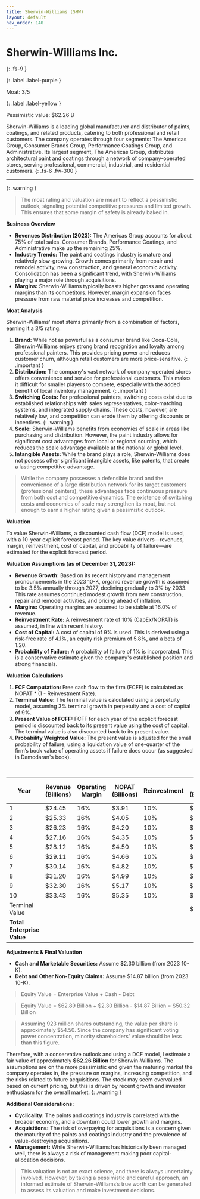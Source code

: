 ```yaml
---
title: Sherwin-Williams (SHW)
layout: default
nav_order: 140
---
```


# Sherwin-Williams Inc.
{: .fs-9 }

{: .label .label-purple }

Moat: 3/5

{: .label .label-yellow }

Pessimistic value: $62.26 B

Sherwin-Williams is a leading global manufacturer and distributor of paints, coatings, and related products, catering to both professional and retail customers. The company operates through four segments: The Americas Group, Consumer Brands Group, Performance Coatings Group, and Administrative.  Its largest segment, The Americas Group, distributes architectural paint and coatings through a network of company-operated stores, serving professional, commercial, industrial, and residential customers.
{: .fs-6 .fw-300 }

---

{: .warning } 
>The moat rating and valuation are meant to reflect a pessimistic outlook, signaling potential competitive pressures and limited growth. This ensures that some margin of safety is already baked in.

**Business Overview**

* **Revenues Distribution (2023):** The Americas Group accounts for about 75% of total sales. Consumer Brands, Performance Coatings, and Administrative make up the remaining 25%.
* **Industry Trends:** The paint and coatings industry is mature and relatively slow-growing. Growth comes primarily from repair and remodel activity, new construction, and general economic activity.  Consolidation has been a significant trend, with Sherwin-Williams playing a major role through acquisitions.
* **Margins:** Sherwin-Williams typically boasts higher gross and operating margins than its competitors. However, margin expansion faces pressure from raw material price increases and competition.

**Moat Analysis**

Sherwin-Williams' moat stems primarily from a combination of factors, earning it a 3/5 rating.

1. **Brand:**  While not as powerful as a consumer brand like Coca-Cola, Sherwin-Williams enjoys strong brand recognition and loyalty among professional painters.  This provides pricing power and reduces customer churn, although retail customers are more price-sensitive.  {: .important }
2. **Distribution:** The company's vast network of company-operated stores offers convenience and service for professional customers.  This makes it difficult for smaller players to compete, especially with the added benefit of local inventory management. {: .important }
3. **Switching Costs:**  For professional painters, switching costs exist due to established relationships with sales representatives, color-matching systems, and integrated supply chains. These costs, however, are relatively low, and competition can erode them by offering discounts or incentives. {: .warning }
4. **Scale:**  Sherwin-Williams benefits from economies of scale in areas like purchasing and distribution. However, the paint industry allows for significant cost advantages from local or regional sourcing, which reduces the scale advantage available at the national or global level.
5. **Intangible Assets:**  While the brand plays a role, Sherwin-Williams does not possess other significant intangible assets, like patents, that create a lasting competitive advantage.

> While the company possesses a defensible brand and the convenience of a large distribution network for its target customers (professional painters), these advantages face continuous pressure from both cost and competitive dynamics. The existence of switching costs and economies of scale may strengthen its moat, but not enough to earn a higher rating given a pessimistic outlook.

**Valuation**

To value Sherwin-Williams, a discounted cash flow (DCF) model is used, with a 10-year explicit forecast period. The key value drivers—revenues, margin, reinvestment, cost of capital, and probability of failure—are estimated for the explicit forecast period. 

**Valuation Assumptions (as of December 31, 2023):**

* **Revenue Growth:** Based on its recent history and management pronouncements in the 2023 10-K, organic revenue growth is assumed to be 3.5% annually through 2027, declining gradually to 3% by 2033. This rate assumes continued modest growth from new construction, repair and remodel activities, and pricing ahead of inflation.
* **Margins:** Operating margins are assumed to be stable at 16.0% of revenue.
* **Reinvestment Rate:** A reinvestment rate of 10% (CapEx/NOPAT) is assumed, in line with recent history.
* **Cost of Capital:** A cost of capital of 9% is used.  This is derived using a risk-free rate of 4.1%, an equity risk premium of 5.8%, and a beta of 1.20.
* **Probability of Failure:** A probability of failure of 1% is incorporated. This is a conservative estimate given the company's established position and strong financials.

**Valuation Calculations**

1. **FCF Computation:** Free cash flow to the firm (FCFF) is calculated as NOPAT * (1 - Reinvestment Rate). 
2. **Terminal Value:** The terminal value is calculated using a perpetuity model, assuming 3% terminal growth in perpetuity and a cost of capital of 9%.
3. **Present Value of FCFF:**  FCFF for each year of the explicit forecast period is discounted back to its present value using the cost of capital.  The terminal value is also discounted back to its present value.
4. **Probability Weighted Value:** The present value is adjusted for the small probability of failure, using a liquidation value of one-quarter of the firm’s book value of operating assets if failure does occur (as suggested in Damodaran's book).


<br>

| Year | Revenue (Billions) | Operating Margin | NOPAT (Billions) | Reinvestment | FCFF (Billions) | PV Factor | PV of FCFF (Billions)|
|---|---|---|---|---|---|---|---|
| 1 | $24.45 | 16% | $3.91 | 10% | $3.52 | 0.917 | $3.23 |
| 2 | $25.33 | 16% | $4.05 | 10% | $3.65 | 0.842 | $3.07 |
| 3 | $26.23 | 16% | $4.20 | 10% | $3.78 | 0.772 | $2.92 |
| 4 | $27.16 | 16% | $4.35 | 10% | $3.91 | 0.708 | $2.77 |
| 5 | $28.12 | 16% | $4.50 | 10% | $4.05 | 0.650 | $2.63 |
| 6 | $29.11 | 16% | $4.66 | 10% | $4.19 | 0.596 | $2.50 |
| 7 | $30.14 | 16% | $4.82 | 10% | $4.34 | 0.547 | $2.37 |
| 8 | $31.20 | 16% | $4.99 | 10% | $4.49 | 0.502 | $2.25 |
| 9 | $32.30 | 16% | $5.17 | 10% | $4.65 | 0.460 | $2.14 |
| 10 | $33.43 | 16% | $5.35 | 10% | $4.82 | 0.422 | $2.04 |
| Terminal Value |  |  |  |  | $68.66 | 0.422 | $29.01|
| **Total Enterprise Value** |  |  |  |  |  |  | **$62.89 Billion** |

**Adjustments & Final Valuation**

* **Cash and Marketable Securities:**  Assume $2.30 billion (from 2023 10-K).
* **Debt and Other Non-Equity Claims:** Assume $14.87 billion (from 2023 10-K).


> Equity Value = Enterprise Value + Cash - Debt

> Equity Value = $62.89 Billion + $2.30 Billion - $14.87 Billion = $50.32 Billion

> Assuming 923 million shares outstanding, the value per share is approximately $54.50. Since the company has significant voting power concentration, minority shareholders' value should be less than this figure.


Therefore, with a conservative outlook and using a DCF model, I estimate a fair value of approximately **$62.26 Billion** for Sherwin-Williams. The assumptions are on the more pessimistic end given the maturing market the company operates in, the pressure on margins, increasing competition, and the risks related to future acquisitions. The stock may seem overvalued based on current pricing, but this is driven by recent growth and investor enthusiasm for the overall market. {: .warning }

**Additional Considerations:**

* **Cyclicality:** The paints and coatings industry is correlated with the broader economy, and a downturn could lower growth and margins.
* **Acquisitions:** The risk of overpaying for acquisitions is a concern given the maturity of the paints and coatings industry and the prevalence of value-destroying acquisitions.
* **Management:** While Sherwin-Williams has historically been managed well, there is always a risk of management making poor capital-allocation decisions.

>This valuation is not an exact science, and there is always uncertainty involved. However, by taking a pessimistic and careful approach, an informed estimate of Sherwin-Williams’s true worth can be generated to assess its valuation and make investment decisions.